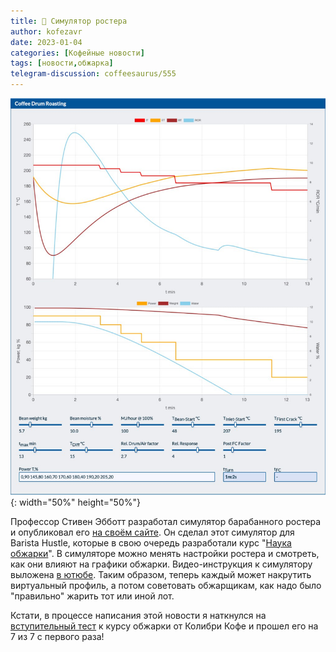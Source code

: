 ```yaml
---
title: 📰 Симулятор ростера
author: kofezavr
date: 2023-01-04
categories: [Кофейные новости]
tags: [новости,обжарка]
telegram-discussion: coffeesaurus/555
--- 
```

![Симулятор ростера](/assets/img/posts/23/01/roaster-sim.jpg){: width="50%" height="50%"}

Профессор Стивен Эбботт разработал симулятор барабанного ростера и опубликовал его [на своём сайте](https://www.stevenabbott.co.uk/practical-mechanical/Coffee-Roasting.php). Он сделал этот симулятор для Barista Hustle, которые в свою очередь разработали курс "[Наука обжарки](https://www.baristahustle.com/education-products/single-course-sales/course-roasting-science/)". В симуляторе можно менять настройки ростера и смотреть, как они влияют на графики обжарки. Видео-инструкция к симулятору выложена [в ютюбе](https://www.youtube.com/watch?v=vl90QTCcXvE). Таким образом, теперь каждый может накрутить виртуальный профиль, а потом советовать обжарщикам, как надо было "правильно" жарить тот или иной лот. 

Кстати, в процессе написания этой новости я наткнулся на [вступительный тест](https://colibricoffee.ru/courses/test/) к курсу обжарки от Колибри Кофе и прошел его на 7 из 7 с первого раза!